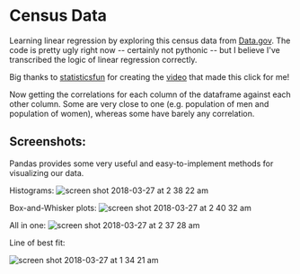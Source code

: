 # Census Data
Learning linear regression by exploring this census data from [Data.gov](https://catalog.data.gov/dataset/2010-census-populations-by-zip-code). The code is pretty ugly right now -- certainly not pythonic -- but I believe I've transcribed the logic of linear regression correctly.

Big thanks to [statisticsfun](https://www.youtube.com/channel/UClD8c_piy1nrJySPJUgyivg) for creating the [video](https://www.youtube.com/watch?v=w2FKXOa0HGA) that made this click for me!

Now getting the correlations for each column of the dataframe against each other column. Some are very close to one (e.g. population of men and population of women), whereas some have barely any correlation.

## Screenshots:
Pandas provides some very useful and easy-to-implement methods for visualizing our data.

Histograms:
![screen shot 2018-03-27 at 2 38 22 am](https://user-images.githubusercontent.com/29472568/37953405-6c3a394c-3168-11e8-818e-444deff6572f.png)

Box-and-Whisker plots:
![screen shot 2018-03-27 at 2 40 32 am](https://user-images.githubusercontent.com/29472568/37953393-6278a93e-3168-11e8-8127-843416c86a39.png)

All in one:
![screen shot 2018-03-27 at 2 37 28 am](https://user-images.githubusercontent.com/29472568/37953420-74ea2714-3168-11e8-8f23-07ae8319b536.png)

Line of best fit:

![screen shot 2018-03-27 at 1 34 21 am](https://user-images.githubusercontent.com/29472568/37953432-7d3019f6-3168-11e8-895a-f34a2ec697b2.png)
